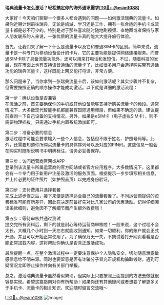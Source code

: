 **瑞典流量卡怎么激活？轻松搞定你的海外通讯需求[[TG💪+ @esim1088](https://t.me/s/esim1088)]**

大家好！今天咱们聊聊一个很多人都会遇到的问题——如何激活瑞典的流量卡。如果你近期计划前往瑞典，无论是旅游、学习还是工作，拥有一张合适的手机卡或流量卡都是必不可少的。特别是对于那些喜欢随时随地刷视频、查地图或者保持与家人朋友联系的人来说，一张优质的流量卡真的能大大提升旅行体验。

首先，让我们来了解一下什么是流量卡以及它和普通SIM卡的区别。简单来说，流量卡是一种专门为移动设备设计的卡片，它的主要功能是提供网络连接服务。而普通SIM卡除了具备流量功能外，还可以用来打电话和发短信。不过，随着科技的发展，现在市面上也有支持语音通话的流量卡了，比如很多用户会选择购买带有通话功能的瑞典流量卡，这样既能上网又能打电话，非常方便。

那么问题来了，当你拿到一张瑞典流量卡后，该如何激活呢？其实步骤并不复杂，但需要按照正确的顺序操作才能成功激活。以下就是详细的激活流程：

第一步：确认设备是否兼容  
在激活之前，首先要确保你的手机或其他设备能够支持所购买流量卡的频段。通常情况下，大多数现代智能手机都能兼容国际通用频段，但如果不确定的话，建议提前查询一下自己设备的支持情况。另外，如果是eSIM卡（电子虚拟SIM卡），则不需要物理插拔，只需通过手机内置系统添加即可。

第二步：准备必要的信息  
激活过程中可能会要求输入一些个人信息，包括但不限于姓名、护照号码等。此外，还需要知道你所购买流量卡的具体序列号以及对应的PIN码。这些信息一般会在购买时随附说明书中明确标注，请务必妥善保存。

第三步：访问运营商官网或APP  
登录到该流量卡所属运营商的官方网站或者官方应用程序。大多数情况下，这里都会有一个专门用于新用户注册及激活的服务页面。根据提示一步步填写相关信息，并上传必要的证件照片（如护照首页）以完成身份验证。

第四步：支付费用并选择套餐  
完成上述步骤之后，接下来便是选择适合自己的流量套餐了。不同运营商提供的资费标准可能有所差异，因此在决定前最好先对比几家公司的优惠活动。记得仔细阅读条款细则，避免因不了解细节而产生额外收费哦！

第五步：等待审核并通过测试  
提交完所有资料后，剩下的就是耐心等待运营商审核啦！一般来说，这个过程不会太长，大概几个小时到一天左右就能收到通知。如果一切顺利，你的账户就会正式开通，并且可以开始正常使用了。为了确保万无一失，不妨试着打开网页看看是否能正常加载内容，这将帮助你确认是否真正激活成功。

最后提醒一点，在整个激活过程中一定要注意保护个人隐私安全，切勿随意泄露敏感信息给不明来源。同时也要留意是否有诈骗分子冒充正规机构骗取钱财，遇到可疑情况立即停止操作并向有关部门举报。

总之，激活瑞典流量卡虽然看似繁琐，但实际上只要按照上面提到的方法去做就很容易实现。希望这篇指南对你有所帮助！如果你还有其他疑问或者想要了解更多关于手机卡、流量卡的相关知识，欢迎随时留言交流哦～ 

[[TG💪+ @esim1088](https://t.me/s/esim1088) ![Image](https://i.postimg.cc/4NQfJmqS/Snipaste-2025-05-13-00-14-12.png)]